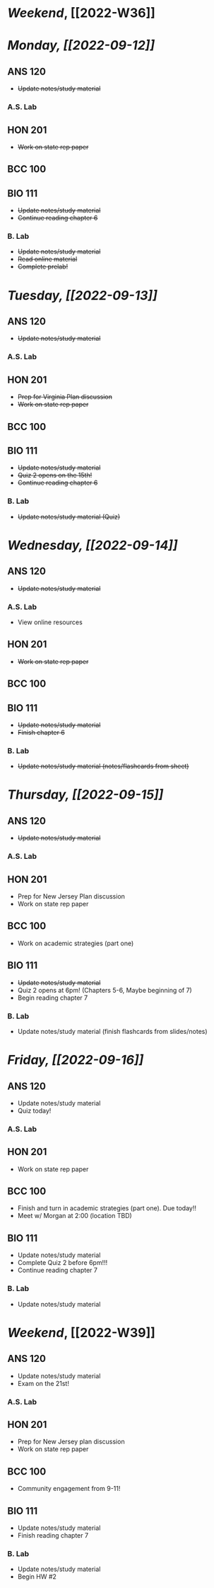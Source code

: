 # *Weekend*, [[2022-W36]] 
# *Monday, [[2022-09-12]]* 
## ANS 120
- ~~Update notes/study material~~
### A.S. Lab

## HON 201
- ~~Work on state rep paper~~
## BCC 100

## BIO 111
- ~~Update notes/study material~~
- ~~Continue reading chapter 6~~
### B. Lab
- ~~Update notes/study material~~
- ~~Read online material~~
- ~~Complete prelab!~~
# *Tuesday, [[2022-09-13]]*
## ANS 120
- ~~Update notes/study material~~
### A.S. Lab
## HON 201
- ~~Prep for Virginia Plan discussion~~
- ~~Work on state rep paper~~
## BCC 100

## BIO 111
- ~~Update notes/study material~~
- ~~Quiz 2 opens on the 15th!~~
- ~~Continue reading chapter 6~~
### B. Lab
- ~~Update notes/study material (Quiz)~~
# *Wednesday, [[2022-09-14]]*
## ANS 120
- ~~Update notes/study material~~
### A.S. Lab
- View online resources
## HON 201
- ~~Work on state rep paper~~
## BCC 100

## BIO 111
- ~~Update notes/study material~~
- ~~Finish chapter 6~~
### B. Lab
- ~~Update notes/study material (notes/flashcards from sheet)~~
# *Thursday, [[2022-09-15]]*
## ANS 120
- ~~Update notes/study material~~
### A.S. Lab

## HON 201
- Prep for New Jersey Plan discussion 
- Work on state rep paper
## BCC 100
- Work on academic strategies (part one)
## BIO 111
- ~~Update notes/study material~~
- Quiz 2 opens at 6pm! (Chapters 5-6, Maybe beginning of 7)
- Begin reading chapter 7
### B. Lab
- Update notes/study material (finish flashcards from slides/notes)
# *Friday, [[2022-09-16]]*
## ANS 120
- Update notes/study material
- Quiz today!
### A.S. Lab
## HON 201
- Work on state rep paper
## BCC 100
- Finish and turn in academic strategies (part one). Due today!!
- Meet w/ Morgan at 2:00 (location TBD) 
## BIO 111
- Update notes/study material
- Complete Quiz 2 before 6pm!!!
- Continue reading chapter 7
### B. Lab
- Update notes/study material
# *Weekend*, [[2022-W39]]
## ANS 120
- Update notes/study material
- Exam on the 21st!
### A.S. Lab

## HON 201
- Prep for New Jersey plan discussion
- Work on state rep paper
## BCC 100
- Community engagement from 9-11!
## BIO 111
- Update notes/study material
- Finish reading chapter 7
### B. Lab
- Update notes/study material
- Begin HW #2